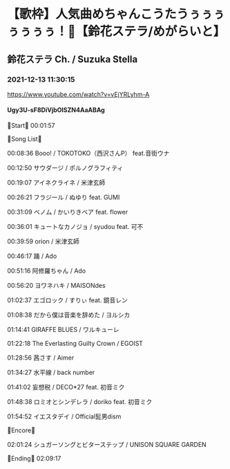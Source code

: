 # 【歌枠】人気曲めちゃんこうたうぅぅぅぅぅぅぅ！🔔【鈴花ステラ/めがらいと】
## 鈴花ステラ Ch. / Suzuka Stella
### 2021-12-13 11:30:15
https://www.youtube.com/watch?v=vEjYRLyhm-A
#### Ugy3U-sF8DiVjbOlSZN4AaABAg
🔔Start🔔 00:01:57



🔔Song List🔔

00:08:36 Booo! / TOKOTOKO（西沢さんP） feat.音街ウナ

00:12:50 サウダージ / ポルノグラフィティ

00:19:07 アイネクライネ / 米津玄師

00:26:21 フラジール / ぬゆり feat. GUMI

00:31:09 ベノム / かいりきベア feat. flower

00:36:01 キュートなカノジョ / syudou feat. 可不

00:39:59 orion / 米津玄師

00:46:17 踊 / Ado

00:51:16 阿修羅ちゃん / Ado

00:56:20 ヨワネハキ / MAISONdes

01:02:37 エゴロック / すりぃ feat. 鏡音レン

01:08:38 だから僕は音楽を辞めた / ヨルシカ

01:14:41 GIRAFFE BLUES / ワルキューレ

01:22:18 The Everlasting Guilty Crown / EGOIST

01:28:56 茜さす / Aimer

01:34:27 水平線 / back number

01:41:02 妄想税 / DECO*27 feat. 初音ミク

01:48:38 ロミオとシンデレラ / doriko feat. 初音ミク

01:54:52 イエスタデイ / Official髭男dism



🔔Encore🔔

02:01:24 シュガーソングとビターステップ / UNISON SQUARE GARDEN



🔔Ending🔔 02:09:17

